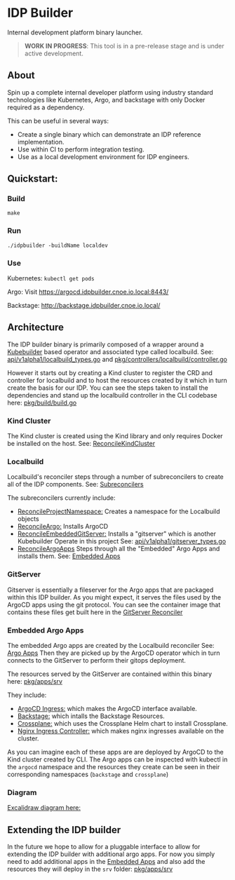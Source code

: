 # IDP Builder

Internal development platform binary launcher.

> **WORK IN PROGRESS**: This tool is in a pre-release stage and is under active development.

## About

Spin up a complete internal developer platform using industry standard technologies like Kubernetes, Argo, and backstage with only Docker required as a dependency.


This can be useful in several ways:
* Create a single binary which can demonstrate an IDP reference implementation.
* Use within CI to perform integration testing.
* Use as a local development environment for IDP engineers.

## Quickstart:

### Build

`make`

### Run

`./idpbuilder -buildName localdev`

### Use

Kubernetes: `kubectl get pods`

Argo: Visit https://argocd.idpbuilder.cnoe.io.local:8443/

Backstage: http://backstage.idpbuilder.cnoe.io.local/

## Architecture

The IDP builder binary is primarily composed of a wrapper around a [Kubebuilder](https://kubebuilder.io) based operator and associated type called localbuild. See: [api/v1alpha1/localbuild_types.go](https://github.com/cnoe-io/idpbuilder/blob/4b0f8ecdd7266083373da51d5add1bca73e05a33/api/v1alpha1/localbuild_types.go#L28-L66) and [pkg/controllers/localbuild/controller.go](https://github.com/cnoe-io/idpbuilder/blob/4b0f8ecdd7266083373da51d5add1bca73e05a33/pkg/controllers/localbuild/controller.go#L54-L84)

However it starts out by creating a Kind cluster to register the CRD and controller for localbuild and to host the resources created by it which in turn create the basis for our IDP. You can see the steps taken to install the dependencies and stand up the localbuild controller in the CLI codebase here: [pkg/build/build.go](https://github.com/cnoe-io/idpbuilder/blob/4b0f8ecdd7266083373da51d5add1bca73e05a33/pkg/build/build.go#L95-L131)

### Kind Cluster
The Kind cluster is created using the Kind library and only requires Docker be installed on the host. See: [ReconcileKindCluster](https://github.com/cnoe-io/idpbuilder/blob/4b0f8ecdd7266083373da51d5add1bca73e05a33/pkg/build/build.go#L39-L59)

### Localbuild

Localbuild's reconciler steps through a number of subreconcilers to create all of the IDP components. See: [Subreconcilers](https://github.com/cnoe-io/idpbuilder/blob/4b0f8ecdd7266083373da51d5add1bca73e05a33/pkg/controllers/localbuild/controller.go#L69-L74)

The subreconcilers currently include:

* [ReconcileProjectNamespace:](https://github.com/cnoe-io/idpbuilder/blob/4b0f8ecdd7266083373da51d5add1bca73e05a33/pkg/controllers/localbuild/controller.go#L102C32-L102C57) Creates a namespace for the Localbuild objects
* [ReconcileArgo:](https://github.com/cnoe-io/idpbuilder/blob/4b0f8ecdd7266083373da51d5add1bca73e05a33/pkg/controllers/localbuild/argo.go#L51) Installs ArgoCD
* [ReconcileEmbeddedGitServer:](https://github.com/cnoe-io/idpbuilder/blob/4b0f8ecdd7266083373da51d5add1bca73e05a33/pkg/controllers/localbuild/controller.go#L125) Installs a "gitserver" which is another Kubebuilder Operate in this project See: [api/v1alpha1/gitserver_types.go](https://github.com/cnoe-io/idpbuilder/blob/4b0f8ecdd7266083373da51d5add1bca73e05a33/api/v1alpha1/gitserver_types.go)
* [ReconcileArgoApps](https://github.com/cnoe-io/idpbuilder/blob/4b0f8ecdd7266083373da51d5add1bca73e05a33/pkg/controllers/localbuild/controller.go#L172) Steps through all the "Embedded" Argo Apps and installs them. See: [Embedded Apps](https://github.com/cnoe-io/idpbuilder/blob/4b0f8ecdd7266083373da51d5add1bca73e05a33/pkg/apps/resources.go#L20-L32)

### GitServer

Gitserver is essentially a fileserver for the Argo apps that are packaged within this IDP builder. As you might expect, it serves the files used by the ArgoCD apps using the git protocol. You can see the container image that contains these files get built here in the [GitServer Reconciler](https://github.com/cnoe-io/idpbuilder/blob/4b0f8ecdd7266083373da51d5add1bca73e05a33/pkg/controllers/gitserver/image.go#L44-L60)

### Embedded Argo Apps

The embedded Argo apps are created by the Localbuild reconciler See: [Argo Apps](https://github.com/cnoe-io/idpbuilder/blob/4b0f8ecdd7266083373da51d5add1bca73e05a33/pkg/controllers/localbuild/controller.go#L210-L243) Then they are picked up by the ArgoCD operator which in turn connects to the GitServer to perform their gitops deployment.

The resources served by the GitServer are contained within this binary here: [pkg/apps/srv](https://github.com/cnoe-io/idpbuilder/blob/4b0f8ecdd7266083373da51d5add1bca73e05a33/pkg/apps/srv/)

They include:
* [ArgoCD Ingress:](https://github.com/cnoe-io/idpbuilder/blob/4b0f8ecdd7266083373da51d5add1bca73e05a33/pkg/apps/srv/argocd/ingress.yaml) which makes the ArgoCD interface available.
* [Backstage:](https://github.com/cnoe-io/idpbuilder/blob/4b0f8ecdd7266083373da51d5add1bca73e05a33/pkg/apps/srv/backstage/install.yaml) which intalls the Backstage Resources.
* [Crossplane:](https://github.com/cnoe-io/idpbuilder/blob/4b0f8ecdd7266083373da51d5add1bca73e05a33/pkg/apps/srv/crossplane/crossplane.yaml) which uses the Crossplane Helm chart to install Crossplane.
* [Nginx Ingress Controller:](https://github.com/cnoe-io/idpbuilder/blob/4b0f8ecdd7266083373da51d5add1bca73e05a33/pkg/apps/srv/nginx-ingress/ingress-nginx.yaml) which makes nginx ingresses available on the cluster.

As you can imagine each of these apps are are deployed by ArgoCD to the Kind cluster created by CLI. The Argo apps can be inspected with kubectl in the `argocd` namespace and the resources they create can be seen in their corresponding namespaces (`backstage` and `crossplane`)

### Diagram

[Excalidraw diagram here:](https://excalidraw.com/#json=MNOQf_OeLtKYe_Y80Bt2l,AP-ftLAwZoDWjp2yudnMKA)



## Extending the IDP builder
In the future we hope to allow for a pluggable interface to allow for extending the IDP builder with additional argo apps. For now you simply need to add additional apps in the [Embedded Apps](https://github.com/cnoe-io/idpbuilder/blob/4b0f8ecdd7266083373da51d5add1bca73e05a33/pkg/apps/resources.go#L20-L32) and also add the resources they will deploy in the `srv` folder: [pkg/apps/srv](https://github.com/cnoe-io/idpbuilder/blob/4b0f8ecdd7266083373da51d5add1bca73e05a33/pkg/apps/srv/)
